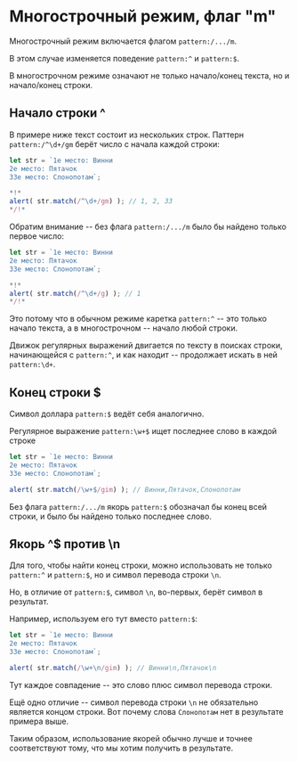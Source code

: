 # Многострочный режим, флаг "m"

Многострочный режим включается флагом `pattern:/.../m`.

В этом случае изменяется поведение `pattern:^` и `pattern:$`.

В многострочном режиме означают не только начало/конец текста, но и начало/конец строки.

## Начало строки ^

В примере ниже текст состоит из нескольких строк. Паттерн `pattern:/^\d+/gm` берёт число с начала каждой строки:

```js run
let str = `1е место: Винни
2е место: Пятачок
33е место: Слонопотам`;

*!*
alert( str.match(/^\d+/gm) ); // 1, 2, 33
*/!*
```

Обратим внимание -- без флага  `pattern:/.../m` было бы найдено только первое число:


```js run
let str = `1е место: Винни
2е место: Пятачок
33е место: Слонопотам`;

*!*
alert( str.match(/^\d+/g) ); // 1
*/!*
```

Это потому что в обычном режиме каретка `pattern:^` -- это только начало текста, а в многострочном -- начало любой строки.

Движок регулярных выражений двигается по тексту в поисках строки, начинающейся с `pattern:^`, и как находит -- продолжает искать в ней `pattern:\d+`.

## Конец строки $

Символ доллара `pattern:$` ведёт себя аналогично.

Регулярное выражение `pattern:\w+$` ищет последнее слово в каждой строке

```js run
let str = `1е место: Винни
2е место: Пятачок
33е место: Слонопотам`;

alert( str.match(/\w+$/gim) ); // Винни,Пятачок,Слонопотам
```

Без флага `pattern:/.../m` якорь `pattern:$` обозначал бы конец всей строки, и было бы найдено только последнее слово.

## Якорь ^$ против \n

Для того, чтобы найти конец строки, можно использовать не только `pattern:^` и `pattern:$`, но и символ перевода строки `\n`.

Но, в отличие от `pattern:$`, символ `\n`, во-первых, берёт символ в результат.

Например, используем его тут вместо `pattern:$`:

```js run
let str = `1е место: Винни
2е место: Пятачок
33е место: Слонопотам`;

alert( str.match(/\w+\n/gim) ); // Винни\n,Пятачок\n
```

Тут каждое совпадение -- это слово плюс символ перевода строки.

Ещё одно отличие -- символ перевода строки `\n` не обязательно является концом строки. Вот почему слова `Слонопотам` нет в результате примера выше.

Таким образом, использование якорей обычно лучше и точнее соответствуют тому, что мы хотим получить в результате.
